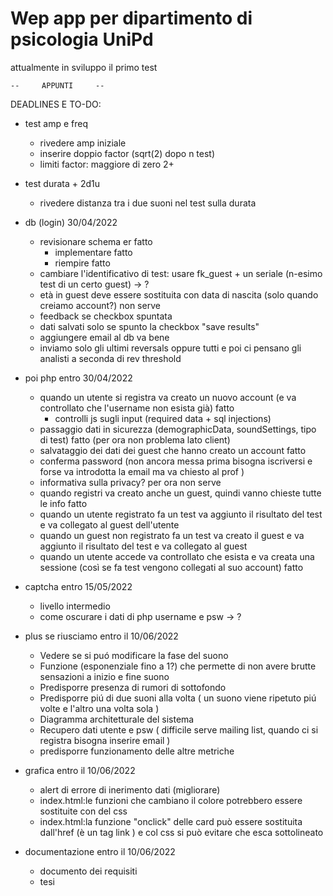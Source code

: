 # Wep app per dipartimento di psicologia UniPd
attualmente in sviluppo il primo test 


	--     APPUNTI     --

DEADLINES E TO-DO:

- test amp e freq
	- rivedere amp iniziale
	- inserire doppio factor (sqrt(2) dopo n test) 
	- limiti factor: maggiore di zero  2+                       

- test durata + 2d1u
	- rivedere distanza tra i due suoni nel test sulla durata

- db (login) 30/04/2022
 	- revisionare schema er 	fatto
    	- implementare         		fatto
    	- riempire         		fatto
	- cambiare l'identificativo di test: usare fk_guest + un seriale (n-esimo test di un certo guest) -> ?
	- età in guest deve essere sostituita con data di nascita (solo quando creiamo account?)	  non serve 
	- feedback se checkbox spuntata 
	- dati salvati solo se spunto la checkbox "save results"
	- aggiungere email al db 									  va bene
	- inviamo solo gli ultimi reversals oppure tutti e poi ci pensano gli analisti 			  a seconda di rev threshold
	
- poi php entro 30/04/2022
	- quando un utente si registra va creato un nuovo account (e va controllato che l'username non esista già)   fatto
		- controlli js sugli input (required data + sql injections)
	- passaggio dati in sicurezza (demographicData, soundSettings, tipo di test)				     fatto (per ora non problema lato client)
	- salvataggio dei dati dei guest che hanno creato un account						     fatto
	- conferma password (non ancora messa prima bisogna iscriversi e forse va introdotta la email ma va chiesto al prof ) 
	- informativa sulla privacy?									  per ora non serve
	- quando registri va creato anche un guest, quindi vanno chieste tutte le info				     fatto
	- quando un utente registrato fa un test va aggiunto il risultato del test e va collegato al guest dell'utente			
	- quando un guest non registrato fa un test va creato il guest e va aggiunto il risultato del test e va collegato al guest
	- quando un utente accede va controllato che esista e va creata una sessione (così se fa test vengono collegati al suo account) fatto
			
- captcha	entro 15/05/2022
	- livello intermedio
	- come oscurare i dati di php username e psw 							  -> ?

- plus se riusciamo entro il 10/06/2022
	- Vedere se si puó modificare la fase del suono
	- Funzione (esponenziale fino a 1?) che permette di non avere brutte sensazioni a inizio e fine suono 
	- Predisporre presenza di rumori di sottofondo 
	- Predisporre piú di due suoni alla volta ( un suono viene ripetuto piú volte e l'altro una volta sola )
	- Diagramma architetturale del sistema
	- Recupero dati utente e psw ( difficile serve mailing list, quando ci si registra bisogna inserire email )
	- predisporre funzionamento delle altre metriche
	
- grafica entro il 10/06/2022
	- alert di errore di inerimento dati (migliorare)
	- index.html:le funzioni che cambiano il colore potrebbero essere sostituite con del css
	- index.html:la funzione "onclick" delle card può essere sostituita dall'href (è un tag link <a>) e col css si può evitare che esca sottolineato

- documentazione entro il 10/06/2022
	- documento dei requisiti
	- tesi
	
